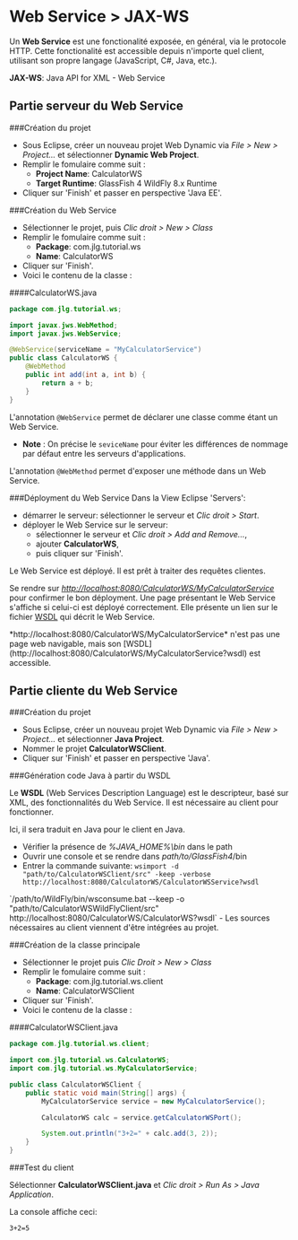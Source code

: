 Web Service > JAX-WS
====================

Un **Web Service** est une fonctionalité exposée, en général,
via le protocole HTTP.
Cette fonctionalité est accessible depuis n'importe quel client,
utilisant son propre langage (JavaScript, C#, Java, etc.).

**JAX-WS**: Java API for XML - Web Service

Partie serveur du Web Service
-----------------------------

###Création du projet

- Sous Eclipse, créer un nouveau projet Web Dynamic via
  *File > New > Project...* et sélectionner **Dynamic Web Project**.
- Remplir le fomulaire comme suit :
	- **Project Name**: CalculatorWS
	- **Target Runtime**: GlassFish 4
	  <jboss>
	  WildFly 8.x Runtime
	  </jboss>
- Cliquer sur 'Finish' et passer en perspective 'Java EE'.

###Création du Web Service

- Sélectionner le projet, puis *Clic droit > New > Class*
- Remplir le fomulaire comme suit :
	- **Package**: com.jlg.tutorial.ws
	- **Name**: CalculatorWS
- Cliquer sur 'Finish'.
- Voici le contenu de la classe :

####CalculatorWS.java
```java
package com.jlg.tutorial.ws;

import javax.jws.WebMethod;
import javax.jws.WebService;

@WebService(serviceName = "MyCalculatorService")
public class CalculatorWS {
	@WebMethod
	public int add(int a, int b) {
		return a + b;
	}
}

```

L'annotation `@WebService` permet de déclarer une classe comme étant un Web
Service.

- **Note** : On précise le `seviceName` pour éviter les différences de nommage par défaut
entre les serveurs d'applications.

L'annotation `@WebMethod` permet d'exposer une méthode dans un Web Service.

###Déployment du Web Service
Dans la View Eclipse 'Servers':

- démarrer le serveur: sélectionner le serveur et *Clic droit > Start*.
- déployer le Web Service sur le serveur:
	- sélectionner le serveur et *Clic droit > Add and Remove...*,
	- ajouter **CalculatorWS**,
	- puis cliquer sur 'Finish'.

Le Web Service est déployé. Il est prêt à traiter des requêtes clientes.

Se rendre sur
*[http://localhost:8080/CalculatorWS/MyCalculatorService](http://localhost:8080/CalculatorWS/MyCalculatorService)*
pour confirmer le bon déployment. Une page présentant le Web Service s'affiche
si celui-ci est déployé correctement. Elle présente un lien sur le fichier
[WSDL](http://localhost:8080/CalculatorWS/MyCalculatorService?wsdl) qui décrit
le Web Service.

<jboss>
*http://localhost:8080/CalculatorWS/MyCalculatorService* n'est pas une page
  web navigable, mais son
  [WSDL](http://localhost:8080/CalculatorWS/MyCalculatorService?wsdl) est
  accessible.
</jboss>


Partie cliente du Web Service
-----------------------------

###Création du projet

- Sous Eclipse, créer un nouveau projet Web Dynamic via
  *File > New > Project...* et sélectionner **Java Project**.
- Nommer le projet **CalculatorWSClient**.
- Cliquer sur 'Finish' et passer en perspective 'Java'.

###Génération code Java à partir du WSDL

Le **WSDL** (Web Services Description Language) est le descripteur,
basé sur XML, des fonctionnalités du Web Service.
Il est nécessaire au client pour fonctionner.

Ici, il sera traduit en Java pour le client en Java.

- Vérifier la présence de *%JAVA_HOME%\bin* dans le path
- Ouvrir une console et se rendre dans *path/to/GlassFish4*/bin
- Entrer la commande suivante: `wsimport -d "path/to/CalculatorWSClient/src"
  -keep -verbose http://localhost:8080/CalculatorWS/CalculatorWSService?wsdl`

<jboss>
`/path/to/WildFly/bin/wsconsume.bat --keep
-o "path/to/CalculatorWSWildFlyClient/src"
http://localhost:8080/CalculatorWS/CalculatorWS?wsdl`
</jboss>
- Les sources nécessaires au client viennent d'être intégrées au projet.


###Création de la classe principale

- Sélectionner le projet puis *Clic Droit > New > Class*
- Remplir le fomulaire comme suit :
	- **Package**: com.jlg.tutorial.ws.client
	- **Name**: CalculatorWSClient
- Cliquer sur 'Finish'.
- Voici le contenu de la classe :

####CalculatorWSClient.java
```java
package com.jlg.tutorial.ws.client;

import com.jlg.tutorial.ws.CalculatorWS;
import com.jlg.tutorial.ws.MyCalculatorService;

public class CalculatorWSClient {
	public static void main(String[] args) {
		MyCalculatorService service = new MyCalculatorService();

		CalculatorWS calc = service.getCalculatorWSPort();

		System.out.println("3+2=" + calc.add(3, 2));
	}
}
```

###Test du client

Sélectionner **CalculatorWSClient.java** et
*Clic droit > Run As > Java Application*.

La console affiche ceci:
```
3+2=5
```